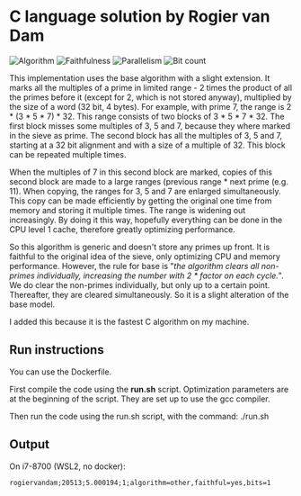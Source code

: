 # C language solution by Rogier van Dam

![Algorithm](https://img.shields.io/badge/Algorithm-other-yellowgreen)
![Faithfulness](https://img.shields.io/badge/Faithful-yes-green)
![Parallelism](https://img.shields.io/badge/Parallel-no-green)
![Bit count](https://img.shields.io/badge/Bits-1-green)

This implementation uses the base algorithm with a slight extension.
It marks all the multiples of a prime in limited range - 2 times the product of all the primes before it (except for 2, which is not stored anyway), multiplied by the size of a word (32 bit, 4 bytes). For example, with prime 7, the range is 2 * (3 * 5 * 7) * 32. This range consists of two blocks of 3 * 5 * 7 * 32. The first block misses some multiples of 3, 5 and 7, because they where marked in the sieve as prime. The second block has all the multiples of 3, 5 and 7, starting at a 32 bit alignment and with a size of a multiple of 32. This block can be repeated multiple times.  

When the multiples of 7 in this second block are marked, copies of this second block are made to a large ranges (previous range * next prime (e.g. 11). When copying, the ranges for 3, 5 and 7 are enlarged simultaneously. This copy can be made efficiently by getting the original one time from memory and storing it multiple times. The range is widening out increasingly. By doing it this way, hopefully everything can be done in the CPU level 1 cache, therefore greatly optimizing performance.

So this algorithm is generic and doesn't store any primes up front. It is faithful to the original idea of the sieve, only optimizing CPU and memory performance. However, the rule for base is "*the algorithm clears all non-primes individually, increasing the number with 2 * factor on each cycle.*". We do clear the non-primes individually, but only up to a certain point. Thereafter, they are cleared simultaneously. So it is a slight alteration of the base model.

I added this because it is the fastest C algorithm on my machine.

## Run instructions
You can use the Dockerfile.

First compile the code using the **run.sh** script. Optimization parameters are at the beginning of the script. They are set up to use the gcc compiler.

Then run the code using the run.sh script, with the command:
./run.sh

## Output
On i7-8700 (WSL2, no docker):
```
rogiervandam;20513;5.000194;1;algorithm=other,faithful=yes,bits=1
```
